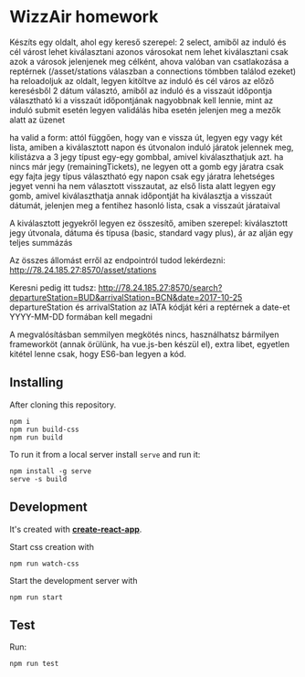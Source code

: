 # WizzAir homework

Készíts egy oldalt, ahol egy kereső szerepel:
2 select, amiből az induló és cél várost lehet kiválasztani
azonos városokat nem lehet kiválasztani
csak azok a városok jelenjenek meg célként, ahova valóban van csatlakozása a reptérnek (/asset/stations válaszban a connections tömbben találod ezeket)
ha reloadoljuk az oldalt, legyen kitöltve az induló és cél város az előző keresésből
2 dátum választó, amiből az induló és a visszaút időpontja választható ki
a visszaút időpontjának nagyobbnak kell lennie, mint az induló
submit esetén legyen validálás
hiba esetén jelenjen meg a mezők alatt az üzenet

ha valid a form:
attól függően, hogy van e vissza út, legyen egy vagy két lista, amiben a kiválasztott napon és útvonalon induló járatok jelennek meg, kilistázva a 3 jegy típust egy-egy gombbal, amivel kiválaszthatjuk azt. ha nincs már jegy (remainingTickets), ne legyen ott a gomb
egy járatra csak egy fajta jegy típus választható
egy napon csak egy járatra lehetséges jegyet venni
ha nem választott visszautat, az első lista alatt legyen egy gomb, amivel kiválaszthatja annak időpontját
ha kiválasztja a visszaút dátumát, jelenjen meg a fentihez hasonló lista, csak a visszaút járataival

A kiválasztott jegyekről legyen ez összesítő, amiben szerepel:
kiválasztott jegy útvonala, dátuma és típusa (basic, standard vagy plus), ár
az alján egy teljes summázás

Az összes állomást erről az endpointról tudod lekérdezni: http://78.24.185.27:8570/asset/stations

Keresni pedig itt tudsz:
http://78.24.185.27:8570/search?departureStation=BUD&arrivalStation=BCN&date=2017-10-25
departureStation és arrivalStation az IATA kódját kéri a reptérnek
a date-et YYYY-MM-DD formában kell megadni

A megvalósításban semmilyen megkötés nincs, használhatsz bármilyen frameworköt (annak örülünk, ha vue.js-ben készül el), extra libet, egyetlen kitétel lenne csak, hogy ES6-ban legyen a kód.


## Installing
After cloning this repository.
```
npm i
npm run build-css
npm run build
```
To run it from a local server install `serve` and run it:
```
npm install -g serve
serve -s build
```

## Development
It's created with __[create-react-app](https://github.com/facebookincubator/create-react-app)__.

Start css creation with

```
npm run watch-css
```
Start the development server with

```
npm run start
```

## Test
Run:

```
npm run test
```
